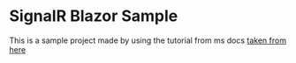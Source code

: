 # SignalR Blazor Sample

This is a sample project made by using the tutorial from ms docs [taken from here](https://docs.microsoft.com/en-us/aspnet/core/tutorials/signalr-blazor-webassembly?view=aspnetcore-3.1&tabs=visual-studio)